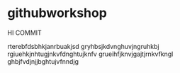 # githubworkshop


HI COMMIT


rterebfdsbhkjanrbuakjsd
gryhbsjkdvnghuvjngruhkbj
rgiuehkjnhtugjnkvfdnghtujknfv
grueihfjknvjgajtjrnkvfkngl
ghbjfvdjnjjbghtujvfnndjg